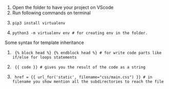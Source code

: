 1. Open the folder to have your project on VScode
2. Run following commands on terminal
3.     pip3 install virtualenv
4.     python3 -m virtualenv env # for creating env in the folder.
Some syntax for template inheritance
1.      {% block head %} {% endblock head %} # for write code parts like if/else for loops statements
2.      {{ code }} # gives you the result of the code as a string
3.      href = {{ url_for('static', filename="css/main.css") }} # in filename you show mention all the subdirectories to reach the file

